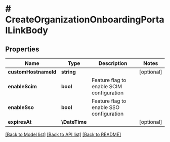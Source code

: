 # # CreateOrganizationOnboardingPortalLinkBody

## Properties

Name | Type | Description | Notes
------------ | ------------- | ------------- | -------------
**customHostnameId** | **string** |  | [optional]
**enableScim** | **bool** | Feature flag to enable SCIM configuration |
**enableSso** | **bool** | Feature flag to enable SSO configuration |
**expiresAt** | **\DateTime** |  | [optional]

[[Back to Model list]](../../README.md#models) [[Back to API list]](../../README.md#endpoints) [[Back to README]](../../README.md)
